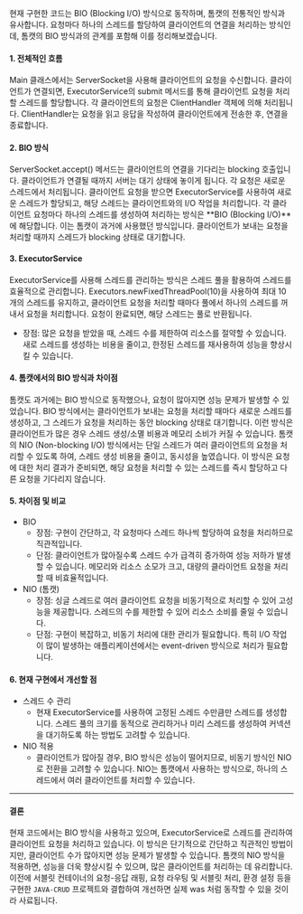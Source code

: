 현재 구현한 코드는 BIO (Blocking I/O) 방식으로 동작하며, 톰캣의 전통적인 방식과 유사합니다. 요청마다 하나의 스레드를 할당하여 클라이언트의 연결을 처리하는 방식인데, 톰캣의 BIO 방식과의 관계를 포함해 이를 정리해보겠습니다.

#### 1. 전체적인 흐름  
   Main 클래스에서는 ServerSocket을 사용해 클라이언트의 요청을 수신합니다.
   클라이언트가 연결되면, ExecutorService의 submit 메서드를 통해 클라이언트 요청을 처리할 스레드를 할당합니다.
   각 클라이언트의 요청은 ClientHandler 객체에 의해 처리됩니다.
   ClientHandler는 요청을 읽고 응답을 작성하여 클라이언트에게 전송한 후, 연결을 종료합니다.
#### 2. BIO 방식  
   ServerSocket.accept() 메서드는 클라이언트의 연결을 기다리는 blocking 호출입니다. 클라이언트가 연결될 때까지 서버는 대기 상태에 놓이게 됩니다.
   각 요청은 새로운 스레드에서 처리됩니다. 클라이언트 요청을 받으면 ExecutorService를 사용하여 새로운 스레드가 할당되고, 해당 스레드는 클라이언트와의 I/O 작업을 처리합니다.
   각 클라이언트 요청마다 하나의 스레드를 생성하여 처리하는 방식은 **BIO (Blocking I/O)**에 해당합니다. 이는 톰캣이 과거에 사용했던 방식입니다. 클라이언트가 보내는 요청을 처리할 때까지 스레드가 blocking 상태로 대기합니다.
#### 3. ExecutorService  
   ExecutorService를 사용해 스레드를 관리하는 방식은 스레드 풀을 활용하여 스레드를 효율적으로 관리합니다.
   Executors.newFixedThreadPool(10)을 사용하여 최대 10개의 스레드를 유지하고, 클라이언트 요청을 처리할 때마다 풀에서 하나의 스레드를 꺼내서 요청을 처리합니다. 요청이 완료되면, 해당 스레드는 풀로 반환됩니다.  
   - 장점: 많은 요청을 받았을 때, 스레드 수를 제한하여 리소스를 절약할 수 있습니다. 새로 스레드를 생성하는 비용을 줄이고, 한정된 스레드를 재사용하여 성능을 향상시킬 수 있습니다.
#### 4. 톰캣에서의 BIO 방식과 차이점  
   톰캣도 과거에는 BIO 방식으로 동작했으나, 요청이 많아지면 성능 문제가 발생할 수 있었습니다. BIO 방식에서는 클라이언트가 보내는 요청을 처리할 때마다 새로운 스레드를 생성하고, 그 스레드가 요청을 처리하는 동안 blocking 상태로 대기합니다. 이런 방식은 클라이언트가 많은 경우 스레드 생성/소멸 비용과 메모리 소비가 커질 수 있습니다.
   톰캣의 NIO (Non-blocking I/O) 방식에서는 단일 스레드가 여러 클라이언트의 요청을 처리할 수 있도록 하여, 스레드 생성 비용을 줄이고, 동시성을 높였습니다. 이 방식은 요청에 대한 처리 결과가 준비되면, 해당 요청을 처리할 수 있는 스레드를 즉시 할당하고 다른 요청을 기다리지 않습니다.
#### 5. 차이점 및 비교  
   - BIO  
      - 장점: 구현이 간단하고, 각 요청마다 스레드 하나씩 할당하여 요청을 처리하므로 직관적입니다.
      - 단점: 클라이언트가 많아질수록 스레드 수가 급격히 증가하여 성능 저하가 발생할 수 있습니다. 메모리와 리소스 소모가 크고, 대량의 클라이언트 요청을 처리할 때 비효율적입니다.
   - NIO (톰캣)
     - 장점: 싱글 스레드로 여러 클라이언트 요청을 비동기적으로 처리할 수 있어 고성능을 제공합니다. 스레드의 수를 제한할 수 있어 리소스 소비를 줄일 수 있습니다.
     - 단점: 구현이 복잡하고, 비동기 처리에 대한 관리가 필요합니다. 특히 I/O 작업이 많이 발생하는 애플리케이션에서는 event-driven 방식으로 처리가 필요합니다.
#### 6. 현재 구현에서 개선할 점  
   - 스레드 수 관리
     - 현재 ExecutorService를 사용하여 고정된 스레드 수만큼만 스레드를 생성합니다. 스레드 풀의 크기를 동적으로 관리하거나 미리 스레드를 생성하여 커넥션을 대기하도록 하는 방법도 고려할 수 있습니다.
   - NIO 적용
     - 클라이언트가 많아질 경우, BIO 방식은 성능이 떨어지므로, 비동기 방식인 NIO로 전환을 고려할 수 있습니다. NIO는 톰캣에서 사용하는 방식으로, 하나의 스레드에서 여러 클라이언트를 처리할 수 있습니다.

---
#### 결론  
   현재 코드에서는 BIO 방식을 사용하고 있으며, ExecutorService로 스레드를 관리하여 클라이언트 요청을 처리하고 있습니다. 이 방식은 단기적으로 간단하고 직관적인 방법이지만, 클라이언트 수가 많아지면 성능 문제가 발생할 수 있습니다. 톰캣의 NIO 방식을 적용하면, 성능을 더욱 향상시킬 수 있으며, 많은 클라이언트를 처리하는 데 유리합니다.  
    이전에 서블릿 컨테이너의 요청-응답 래핑, 요청 라우팅 및 서블릿 처리, 환경 설정 등을 구현한 `JAVA-CRUD` 프로젝트와 결합하여 개선하면 실제 was 처럼 동작할 수 있을 것이라 사료됩니다.